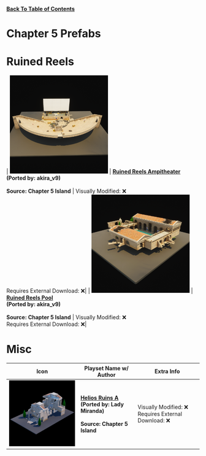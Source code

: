 
**[Back To Table of Contents](/Table%20of%20Contents.md)**
# Chapter 5 Prefabs

# Ruined Reels

| <img src=".assets/CP_RReels2_Ampitheater_Icon.png" width="256"/> | **[Ruined Reels Ampitheater](SpawnerTexts/CP_RReels2_Ampitheater_Text.txt)**<br>**(Ported by: akira_v9)**<br><br>**Source: Chapter 5 Island** | Visually Modified: ❌<br>Requires External Download: ❌|
| <img src=".assets/CP_RReels2_Pool_Icon.png" width="256"/> | **[Ruined Reels Pool](SpawnerTexts/CP_RReels2_Pool_Text.txt)**<br>**(Ported by: akira_v9)**<br><br>**Source: Chapter 5 Island** | Visually Modified: ❌<br>Requires External Download: ❌|

# Misc

| Icon | Playset Name w/ Author | Extra Info |
|-----------------------------------------|-----------------|-----------------|
| <img src=".assets/Helios Ruins A.png" width="256"/> | **[Helios Ruins A](SpawnerTexts/Helios%20Ruins%20A.txt)**<br>**(Ported by: Lady Miranda)**<br><br>**Source: Chapter 5 Island** | Visually Modified: ❌<br>Requires External Download: ❌|
